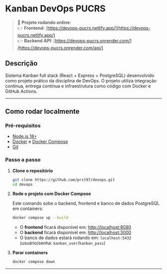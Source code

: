 # Kanban DevOps PUCRS

> 🚀 **Projeto rodando online:**  
> 👉 **Frontend:** [https://devops-pucrs.netlify.app/](https://devops-pucrs.netlify.app/)  
> 👉 **Backend API:** [https://devops-pucrs.onrender.com/](https://devops-pucrs.onrender.com/api/)

## Descrição

Sistema Kanban full stack (React + Express + PostgreSQL) desenvolvido como projeto prático da disciplina de DevOps. O projeto utiliza integração contínua, entrega contínua e infraestrutura como código com Docker e GitHub Actions.

---

## Como rodar localmente

### Pré-requisitos

- [Node.js 18+](https://nodejs.org/)
- [Docker](https://www.docker.com/) e [Docker Compose](https://docs.docker.com/compose/)
- [Git](https://git-scm.com/)

### Passo a passo

1. **Clone o repositório**

    ```bash
    git clone https://github.com/prst97/devops.git
    cd devops
    ```

2. **Rode o projeto com Docker Compose**

    Este comando sobe o backend, frontend e banco de dados PostgreSQL em containers:

    ```bash
    docker compose up --build
    ```

    - O **frontend** ficará disponível em: [http://localhost:8080](http://localhost:8080)
    - O **backend** ficará disponível em: [http://localhost:3000](http://localhost:3000)
    - O banco de dados estará rodando em: `localhost:5432` (usuário/senha: `kanban_user`/`kanban_pass`)

3. **Parar containers**

    ```bash
    docker compose down
    ```

---
